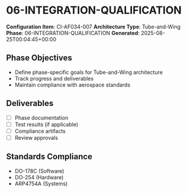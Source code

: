 # 06-INTEGRATION-QUALIFICATION

**Configuration Item**: CI-AF034-007
**Architecture Type**: Tube-and-Wing
**Phase**: 06-INTEGRATION-QUALIFICATION
**Generated**: 2025-08-25T00:04:45+00:00

## Phase Objectives
- Define phase-specific goals for Tube-and-Wing architecture
- Track progress and deliverables
- Maintain compliance with aerospace standards

## Deliverables
- [ ] Phase documentation
- [ ] Test results (if applicable)
- [ ] Compliance artifacts
- [ ] Review approvals

## Standards Compliance
- DO-178C (Software)
- DO-254 (Hardware)
- ARP4754A (Systems)
